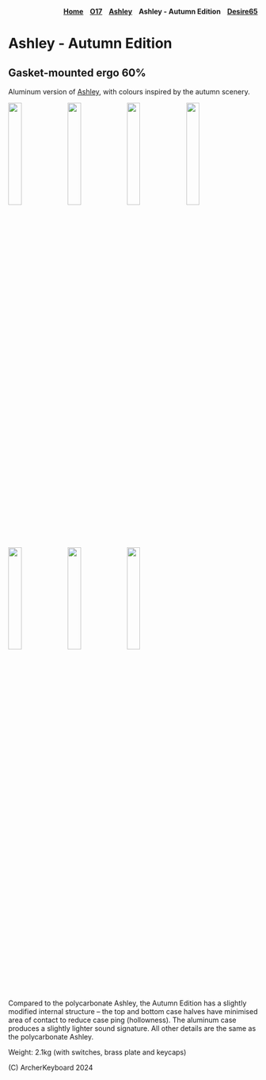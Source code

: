 <p style="text-align: right; font-weight: bold"><a href="../">Home</a>&nbsp;&nbsp;&nbsp;&nbsp;<a href="../o17">O17</a>&nbsp;&nbsp;&nbsp;&nbsp;<a href="../ashley">Ashley</a>&nbsp;&nbsp;&nbsp;&nbsp;Ashley - Autumn Edition&nbsp;&nbsp;&nbsp;&nbsp;<a href="../desire65">Desire65</a></p>

# Ashley - Autumn Edition
## Gasket-mounted ergo 60%

Aluminum version of [Ashley](../ashley), with colours inspired by the autumn scenery.

<a target="_new" href="https://github.com/user-attachments/assets/514e317f-3e96-469c-8b2c-ea234cad7895"><img src="https://github.com/user-attachments/assets/514e317f-3e96-469c-8b2c-ea234cad7895" width="23%" /></a> 
<a target="_new" href="https://github.com/user-attachments/assets/af5cdd5c-fc57-4a3e-b05e-3ab36c752eff"><img src="https://github.com/user-attachments/assets/af5cdd5c-fc57-4a3e-b05e-3ab36c752eff" width="23%" /></a> 
<a target="_new" href="https://github.com/user-attachments/assets/4e77355e-ba09-4cd2-a724-f1382ec68593"><img src="https://github.com/user-attachments/assets/4e77355e-ba09-4cd2-a724-f1382ec68593" width="23%" /></a> 
<a target="_new" href="https://github.com/user-attachments/assets/18773091-59ab-4c45-b717-c1414078e239"><img src="https://github.com/user-attachments/assets/18773091-59ab-4c45-b717-c1414078e239" width="23%" /></a> 
<a target="_new" href="https://github.com/user-attachments/assets/78587c82-ca04-4157-ba56-abab02a75e9e"><img src="https://github.com/user-attachments/assets/78587c82-ca04-4157-ba56-abab02a75e9e" width="23%" /></a> 
<a target="_new" href="https://github.com/user-attachments/assets/061dfb80-c408-438d-b66f-8cfe9519ba3a"><img src="https://github.com/user-attachments/assets/061dfb80-c408-438d-b66f-8cfe9519ba3a" width="23%" /></a> 
<a target="_new" href="https://github.com/user-attachments/assets/963395d5-1b2b-4955-8130-fec2bfdcc48d"><img src="https://github.com/user-attachments/assets/963395d5-1b2b-4955-8130-fec2bfdcc48d" width="23%" /></a> 

Compared to the polycarbonate Ashley, the Autumn Edition has a slightly modified internal structure – the top and bottom case halves have minimised area of contact to reduce case ping (hollowness). The aluminum case produces a slightly lighter sound signature. All other details are the same as the polycarbonate Ashley.

Weight: 2.1kg (with switches, brass plate and keycaps)

(C) ArcherKeyboard 2024
